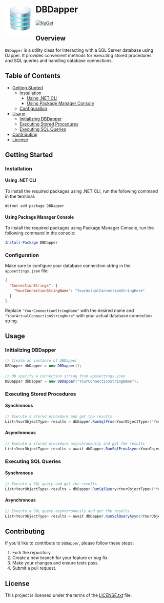 ﻿# <img src="icon.png" width="100" align="left"> DBDapper
[![NuGet](http://img.shields.io/nuget/vpre/DBDapper.svg?label=NuGet)](https://www.nuget.org/packages/DBDapper/)
## Overview

`DBDapper` is a utility class for interacting with a SQL Server database using Dapper. It provides convenient methods for executing stored procedures and SQL queries and handling database connections.

## Table of Contents

- [Getting Started](#getting-started)
  - [Installation](#installation)
    - [Using .NET CLI](#using-net-cli)
    - [Using Package Manager Console](#using-package-manager-console)
  - [Configuration](#configuration)
- [Usage](#usage)
  - [Initializing DBDapper](#initializing-dbdapper)
  - [Executing Stored Procedures](#executing-stored-procedures)
  - [Executing SQL Queries](#executing-sql-queries)
- [Contributing](#contributing)
- [License](#license)

## Getting Started

### Installation

#### Using .NET CLI

To install the required packages using .NET CLI, run the following command in the terminal:

```bash
dotnet add package DBDapper
```

#### Using Package Manager Console

To install the required packages using Package Manager Console, run the following command in the console:

```powershell
Install-Package DBDapper
```

### Configuration

Make sure to configure your database connection string in the `appsettings.json` file:

```json
{
  "ConnectionStrings": {
    "YourConnectionStringName": "YourActualConnectionStringHere"
  }
}
```

Replace `"YourConnectionStringName"` with the desired name and `"YourActualConnectionStringHere"` with your actual database connection string.

## Usage

### Initializing DBDapper

```csharp
// Create an instance of DBDapper
DBDapper dbDapper = new DBDapper();

// OR specify a connection string from appsettings.json
DBDapper dbDapper = new DBDapper("YourConnectionStringName");
```

### Executing Stored Procedures

#### Synchronous

```csharp
// Execute a stored procedure and get the results
List<YourObjectType> results = dbDapper.RunSqlProc<YourObjectType>("YourStoredProcedure", parameters);
```

#### Asynchronous

```csharp
// Execute a stored procedure asynchronously and get the results
List<YourObjectType> results = await dbDapper.RunSqlProcAsync<YourObjectType>("YourStoredProcedure", parameters);
```

### Executing SQL Queries

#### Synchronous

```csharp
// Execute a SQL query and get the results
List<YourObjectType> results = dbDapper.RunSqlQuery<YourObjectType>("YourSqlQuery", parameters);
```

#### Asynchronous

```csharp
// Execute a SQL query asynchronously and get the results
List<YourObjectType> results = await dbDapper.RunSqlQueryAsync<YourObjectType>("YourSqlQuery", parameters);
```

## Contributing

If you'd like to contribute to `DBDapper`, please follow these steps:

1. Fork the repository.
2. Create a new branch for your feature or bug fix.
3. Make your changes and ensure tests pass.
4. Submit a pull request.

## License

This project is licensed under the terms of the [LICENSE.txt](LICENSE.txt) file.
